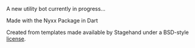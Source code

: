 A new utility bot currently in progress...

Made with the Nyxx Package in Dart 

Created from templates made available by Stagehand under a BSD-style
[license](https://github.com/dart-lang/stagehand/blob/master/LICENSE).
